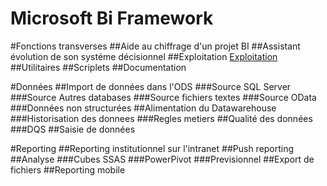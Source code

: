 Microsoft Bi Framework
=====================

#Fonctions transverses
##Aide au chiffrage d'un projet BI
##Assistant évolution de son systéme décisionnel
##Exploitation
[Exploitation](Exploitation.md "Pour plus d'infos")
##Utilitaires
##Scriplets
##Documentation

#Données
##Import de données dans l'ODS
###Source SQL Server
###Source Autres databases
###Source fichiers textes
###Source OData
###Données non structurées
##Alimentation du Datawarehouse
###Historisation des donnees
###Regles metiers
##Qualité des données
###DQS
##Saisie de données

#Reporting
##Reporting institutionnel sur l'intranet
##Push reporting
##Analyse
###Cubes SSAS
###PowerPivot
###Previsionnel
##Export de fichiers
##Reporting mobile
